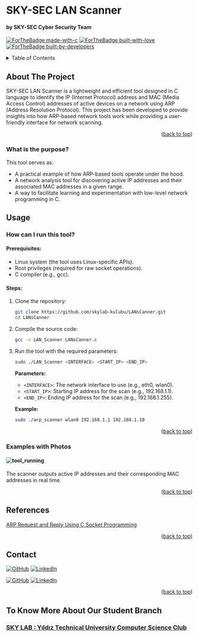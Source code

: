 
<a name="readme-top"></a>  

# SKY-SEC LAN Scanner  
#### by SKY-SEC Cyber Security Team  

[![ForTheBadge made-with-c](http://ForTheBadge.com/images/badges/made-with-c.svg)](https://en.wikipedia.org/wiki/C_(programming_language))
[![ForTheBadge built-with-love](http://ForTheBadge.com/images/badges/built-with-love.svg)](https://github.com/Muzaffer188/)  
[![ForTheBadge built-by-developers](http://ForTheBadge.com/images/badges/built-by-developers.svg)](https://github.com/m3rtuc/)

<details>  
  <summary>Table of Contents</summary>  
  <ol>  
    <li>  
      <a href="#about-the-project">About The Project</a>  
      <ul>  
        <li><a href="#what-is-the-purpose">What Is The Purpose?</a></li>  
      </ul>  
    </li>  
    <li>  
      <a href="#usage">Usage</a>  
      <ul>  
        <li><a href="#how-can-i-run-this-tool">How Can I Run This Tool?</a></li>  
      </ul>  
      <ul>  
        <li><a href="#examples-with-photos">Examples with Photos</a></li>  
      </ul>  
    </li>   
    <li><a href="#references">References</a></li>
    <li><a href="#contact">Contact</a></li>  
    <li><a href="#to-know-more-about-us">To Know More About Us</a></li>      
  </ol>  
</details>  

## About The Project  

SKY-SEC LAN Scanner is a lightweight and efficient tool designed in C language to identify the IP (Internet Protocol) address and MAC (Media Access Control) addresses of active devices on a network using ARP (Address Resolution Protocol). This project has been developed to provide insights into how ARP-based network tools work while providing a user-friendly interface for network scanning.  

<p align="right">(<a href="#readme-top">back to top</a>)</p>  

### What is the purpose?  

This tool serves as:  
- A practical example of how ARP-based tools operate under the hood.  
- A network analysis tool for discovering active IP addresses and their associated MAC addresses in a given range.  
- A way to facilitate learning and experimentation with low-level network programming in C.  

## Usage  

### How can I run this tool?  

#### Prerequisites:  
- Linux system (the tool uses Linux-specific APIs).  
- Root privileges (required for raw socket operations).  
- C compiler (e.g., gcc).  

#### Steps:  

1. Clone the repository:  
   ```bash
   git clone https://github.com/skylab-kulubu/LANsCanner.git  
   cd LANsCanner  
   ```

2. Compile the source code:  
   ```bash
   gcc -o LAN_Scanner LANsCanner.c  
   ```

3. Run the tool with the required parameters:  
   ```bash
   sudo ./LAN_Scanner <INTERFACE> <START_IP> <END_IP>  
   ```

   **Parameters:**  
   - `<INTERFACE>`: The network interface to use (e.g., eth0, wlan0).  
   - `<START_IP>`: Starting IP address for the scan (e.g., 192.168.1.1).  
   - `<END_IP>`: Ending IP address for the scan (e.g., 192.168.1.255).  

   **Example:**  
   ```bash
   sudo ./arp_scanner wlan0 192.168.1.1 192.168.1.10  
   ```

<p align="right">(<a href="#readme-top">back to top</a>)</p>  

### Examples with Photos  

#### ![tool_running](https://github.com/user-attachments/assets/10b85e4b-0498-44ea-85f7-a1f1a3adae4d)  
The scanner outputs active IP addresses and their corresponding MAC addresses in real time.  

<p align="right">(<a href="#readme-top">back to top</a>)</p>  

## References  
  
[ARP Request and Reply Using C Socket Programming](https://stackoverflow.com/questions/16710040/arp-request-and-reply-using-c-socket-programming)  

<p align="right">(<a href="#readme-top">back to top</a>)</p>  

## Contact  

[![GitHub](https://img.shields.io/badge/GitHub-181717?style=for-the-badge&logo=github&logoColor=white)](https://github.com/Muzaffer188/)
[![LinkedIn](https://img.shields.io/badge/LinkedIn-0077B5?style=for-the-badge&logo=linkedin&logoColor=white)](https://www.linkedin.com/in/muzaffer-emer/) 

[![GitHub](https://img.shields.io/badge/GitHub-181717?style=for-the-badge&logo=github&logoColor=white)](https://github.com/m3rtuc/)
[![LinkedIn](https://img.shields.io/badge/LinkedIn-0077B5?style=for-the-badge&logo=linkedin&logoColor=white)](https://www.linkedin.com/in/mert-%C3%BC%C3%A7-6b20b82aa/) 

<p align="right">(<a href="#readme-top">back to top</a>)</p>  

## To Know More About Our Student Branch  
### [SKY LAB : Yıldız Technical University Computer Science Club](http://yildizskylab.com/ "SKY LAB Homepage")
